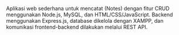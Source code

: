Aplikasi web sederhana untuk mencatat (Notes) dengan fitur CRUD menggunakan Node.js, MySQL, dan HTML/CSS/JavaScript. Backend menggunakan Express.js, database dikelola dengan XAMPP, dan komunikasi frontend-backend dilakukan melalui REST API.
